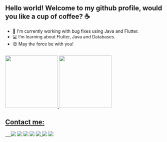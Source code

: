 ## Hello world! Welcome to my github profile, would you like a cup of coffee? ☕

- 🐛 I'm currently working with bug fixes using Java and Flutter. 
- 💻 I’m learning about Flutter, Java and Databases.
- 😊 May the force be with you!

##

<div>
  <a href="https://github.com/gu-alves">
  <img height="168em" src="https://github-readme-stats.vercel.app/api?username=gu-alves&show_icons=true&theme=radical&include_all_commits=true&count_private=true"/>
  <img height="168em" src="https://github-readme-stats.vercel.app/api/top-langs/?username=gu-alves&layout=compact&langs_count=7&theme=radical"/>
</div>
  
## Contact me:
  
<div>
  &emsp;
  <a href="https://api.whatsapp.com/send?phone=5541987669897" target="_blank"><img src="https://img.shields.io/badge/WhatsApp-25D366?style=for-the-badge&logo=whatsapp&logoColor=white" target="_blank"></a>
  <a href="https://t.me/GustavoHenriqueAlves" target="_blank"><img src="https://img.shields.io/badge/Telegram-2CA5E0?style=for-the-badge&logo=telegram&logoColor=white" target="_blank"></a>
  <a href="https://discord.gg/cYvPFRbc" target="_blank"><img src="https://img.shields.io/badge/Discord-7289DA?style=for-the-badge&logo=discord&logoColor=white" target="_blank"></a> 
  <a href="https://www.linkedin.com/in/gu-alves/" target="_blank"><img src="https://img.shields.io/badge/LinkedIn-0077B5?style=for-the-badge&logo=linkedin&logoColor=white"></a> 
   <a href="https://twitter.com/gu_aIves" target="_blank"><img src="https://img.shields.io/badge/Twitter-1DA1F2?style=for-the-badge&logo=twitter&logoColor=white"      </a>
  <a href="https://www.instagram.com/gustavo.ev3/" target="_blank"><img src="https://img.shields.io/badge/Instagram-E4405F?style=for-the-badge&logo=instagram&logoColor=white"></a>
  <a href="https://www.facebook.com/gushenriquealves" target="_blank"><img src="https://img.shields.io/badge/Facebook-1877F2?style=for-the-badge&logo=facebook&logoColor=white"></a>
</div>
